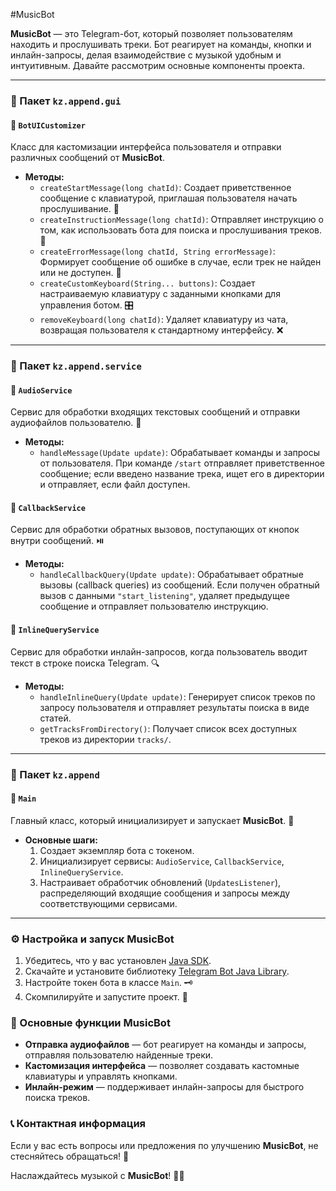 #MusicBot

**MusicBot** — это Telegram-бот, который позволяет пользователям находить и прослушивать треки. Бот реагирует на команды, кнопки и инлайн-запросы, делая взаимодействие с музыкой удобным и интуитивным. Давайте рассмотрим основные компоненты проекта.

---

### 📁 Пакет `kz.append.gui`

#### 📌 `BotUICustomizer`
Класс для кастомизации интерфейса пользователя и отправки различных сообщений от **MusicBot**.

- **Методы:**
  - `createStartMessage(long chatId)`: Создает приветственное сообщение с клавиатурой, приглашая пользователя начать прослушивание. 💬
  - `createInstructionMessage(long chatId)`: Отправляет инструкцию о том, как использовать бота для поиска и прослушивания треков. 📑
  - `createErrorMessage(long chatId, String errorMessage)`: Формирует сообщение об ошибке в случае, если трек не найден или не доступен. 🚫
  - `createCustomKeyboard(String... buttons)`: Создает настраиваемую клавиатуру с заданными кнопками для управления ботом. 🎛️
  - `removeKeyboard(long chatId)`: Удаляет клавиатуру из чата, возвращая пользователя к стандартному интерфейсу. ❌

---

### 📁 Пакет `kz.append.service`

#### 📌 `AudioService`
Сервис для обработки входящих текстовых сообщений и отправки аудиофайлов пользователю. 🎵

- **Методы:**
  - `handleMessage(Update update)`: Обрабатывает команды и запросы от пользователя. При команде `/start` отправляет приветственное сообщение; если введено название трека, ищет его в директории и отправляет, если файл доступен. 

#### 📌 `CallbackService`
Сервис для обработки обратных вызовов, поступающих от кнопок внутри сообщений. ⏯️

- **Методы:**
  - `handleCallbackQuery(Update update)`: Обрабатывает обратные вызовы (callback queries) из сообщений. Если получен обратный вызов с данными `"start_listening"`, удаляет предыдущее сообщение и отправляет пользователю инструкцию.

#### 📌 `InlineQueryService`
Сервис для обработки инлайн-запросов, когда пользователь вводит текст в строке поиска Telegram. 🔍

- **Методы:**
  - `handleInlineQuery(Update update)`: Генерирует список треков по запросу пользователя и отправляет результаты поиска в виде статей.
  - `getTracksFromDirectory()`: Получает список всех доступных треков из директории `tracks/`.

---

### 📁 Пакет `kz.append`

#### 📌 `Main`
Главный класс, который инициализирует и запускает **MusicBot**. 🚀

- **Основные шаги:**
  1. Создает экземпляр бота с токеном.
  2. Инициализирует сервисы: `AudioService`, `CallbackService`, `InlineQueryService`.
  3. Настраивает обработчик обновлений (`UpdatesListener`), распределяющий входящие сообщения и запросы между соответствующими сервисами.

---

### ⚙️ Настройка и запуск **MusicBot**

1. Убедитесь, что у вас установлен [Java SDK](https://www.oracle.com/java/technologies/javase-jdk11-downloads.html).
2. Скачайте и установите библиотеку [Telegram Bot Java Library](https://github.com/pengrad/java-telegram-bot-api).
3. Настройте токен бота в классе `Main`. 🗝️
4. Скомпилируйте и запустите проект. 🏁

### 🎯 Основные функции **MusicBot**

- **Отправка аудиофайлов** — бот реагирует на команды и запросы, отправляя пользователю найденные треки.
- **Кастомизация интерфейса** — позволяет создавать кастомные клавиатуры и управлять кнопками.
- **Инлайн-режим** — поддерживает инлайн-запросы для быстрого поиска треков.

### 📞 Контактная информация

Если у вас есть вопросы или предложения по улучшению **MusicBot**, не стесняйтесь обращаться! 📧

Наслаждайтесь музыкой с **MusicBot**! 🎵✨
